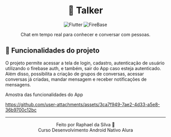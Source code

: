 <div align="center">
  
# :speech_balloon: Talker
  
![Flutter](https://img.shields.io/badge/flutter-%2359abe6.svg?style=for-the-badge&logo=flutter&logoColor=white)
![FireBase](https://img.shields.io/badge/firebase-%23ffc400.svg?style=for-the-badge&logo=firebase&logoColor=black)

Chat em tempo real para conhecer e conversar com pessoas.

</div>

## :wrench: Funcionalidades do projeto
O projeto permite acessar a tela de login, cadastro, autenticação de usuário utilizando o firebase auth, e também, sair do App caso esteja autenticado. Além disso, possibilita a criação de grupos de conversas, acessar conversas já criadas, mandar mensagem e receber notificações de mensagens.


Amostra das funcionalidades do App

https://github.com/user-attachments/assets/3ca7f949-7ae2-4d33-a5e8-36b9700c12bc



---

<div align="center">
Feito por Raphael da Silva 🚀 <br/>
  Curso Desenvolvimento Android Nativo Alura
</div>
